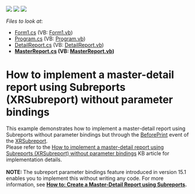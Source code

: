 <!-- default badges list -->
![](https://img.shields.io/endpoint?url=https://codecentral.devexpress.com/api/v1/VersionRange/128601257/2019.2)
[![](https://img.shields.io/badge/Open_in_DevExpress_Support_Center-FF7200?style=flat-square&logo=DevExpress&logoColor=white)](https://supportcenter.devexpress.com/ticket/details/T262615)
[![](https://img.shields.io/badge/📖_How_to_use_DevExpress_Examples-e9f6fc?style=flat-square)](https://docs.devexpress.com/GeneralInformation/403183)
<!-- default badges end -->
<!-- default file list -->
*Files to look at*:

* [Form1.cs](./CS/Reporting_how-to-implement-a-master-detail-report-using-subreports-xrsubreport-without-t262615/Form1.cs) (VB: [Form1.vb](./VB/Reporting_how-to-implement-a-master-detail-report-using-subreports-xrsubreport-without-t262615/Form1.vb))
* [Program.cs](./CS/Reporting_how-to-implement-a-master-detail-report-using-subreports-xrsubreport-without-t262615/Program.cs) (VB: [Program.vb](./VB/Reporting_how-to-implement-a-master-detail-report-using-subreports-xrsubreport-without-t262615/Program.vb))
* [DetailReport.cs](./CS/Reporting_how-to-implement-a-master-detail-report-using-subreports-xrsubreport-without-t262615/Reports/DetailReport.cs) (VB: [DetailReport.vb](./VB/Reporting_how-to-implement-a-master-detail-report-using-subreports-xrsubreport-without-t262615/Reports/DetailReport.vb))
* **[MasterReport.cs](./CS/Reporting_how-to-implement-a-master-detail-report-using-subreports-xrsubreport-without-t262615/Reports/MasterReport.cs) (VB: [MasterReport.vb](./VB/Reporting_how-to-implement-a-master-detail-report-using-subreports-xrsubreport-without-t262615/Reports/MasterReport.vb))**
<!-- default file list end -->
# How to implement a master-detail report using Subreports (XRSubreport) without parameter bindings


This example demonstrates how to implement a master-detail report using Subreports without parameter bindings but through the <a href="https://documentation.devexpress.com/#XtraReports/DevExpressXtraReportsUIXRControl_BeforePrinttopic">BeforePrint</a> event of the <a href="https://documentation.devexpress.com/#XtraReports/clsDevExpressXtraReportsUIXRSubreporttopic">XRSubreport</a>.<br />Please refer to the <a href="https://www.devexpress.com/Support/Center/p/T262618">How to implement a master-detail report using Subreports (XRSubreport) without parameter bindings</a> KB article for implementation details.<br /><br /><strong>NOTE: </strong>The subreport parameter bindings feature introduced in version 15.1 enables you to implement this without writing any code. For more information, see <strong><a href="https://documentation.devexpress.com/#xtrareports/CustomDocument4629">How to: Create a Master-Detail Report using Subreports</a>.</strong>

<br/>


